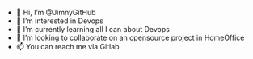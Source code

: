 - 👋 Hi, I’m @JimnyGitHub
- 👀 I’m interested in Devops
- 🌱 I’m currently learning all I can about Devops
- 💞️ I’m looking to collaborate on an opensource project in HomeOffice
- 📫 You can reach me via Gitlab

<!---
JimnyGitHub/JimnyGitHub is a ✨ special ✨ repository because its `README.md` (this file) appears on your GitHub profile.
You can click the Preview link to take a look at your changes.
--->
